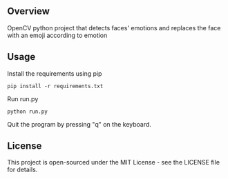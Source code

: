 ## Overview
OpenCV python project that detects faces' emotions and replaces the face with an emoji according to emotion

## Usage

Install the requirements using pip

```
pip install -r requirements.txt
```

Run run.py

```
python run.py
```
Quit the program by pressing "q" on the keyboard.

## License
This project is open-sourced under the MIT License - see the LICENSE file for details.
